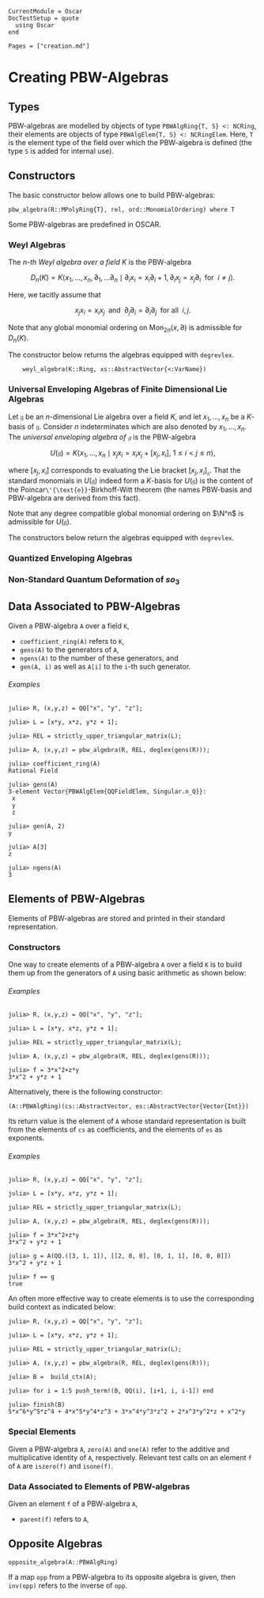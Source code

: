 ```@meta
CurrentModule = Oscar
DocTestSetup = quote
  using Oscar
end
```

```@contents
Pages = ["creation.md"]
```

# Creating PBW-Algebras

## Types

PBW-algebras are modelled by objects of type `PBWAlgRing{T, S} <: NCRing`, their elements are objects of type
`PBWAlgElem{T, S} <: NCRingElem`. Here,  `T` is the element type of the field over which the PBW-algebra
is defined (the type `S` is added for internal use).

## Constructors

The basic constructor below allows one to build PBW-algebras:

```@docs
pbw_algebra(R::MPolyRing{T}, rel, ord::MonomialOrdering) where T
```
Some PBW-algebras are predefined in OSCAR.

### Weyl Algebras

The *$n$-th Weyl algebra over a field $K$* is the PBW-algebra
```math
D_n(K)=K \langle x_1,\ldots, x_n, \partial _1,\dots \partial _n \mid \partial_i x_i=x_i\partial _i +1, \partial _i x_j=x_j \partial _i \ \text { for }\ i\neq j\rangle.
```
Here,  we tacitly assume that
```math
x_j x_i=x_i x _j \; \text{ and } \; \partial _j \partial_i=\partial_i \partial _j \; \text{ for all } \; i,j.
```
Note that any  global monomial ordering on $\text{Mon}_{2n}(x, \partial)$ is admissible for $D_n(K)$.

The constructor below returns the algebras equipped with `degrevlex`.

```@docs
    weyl_algebra(K::Ring, xs::AbstractVector{<:VarName})
```

### Universal Enveloping Algebras of Finite Dimensional Lie Algebras

Let $\mathfrak g$ be an $n$-dimensional Lie algebra over a field $K$, and let $x_1, \dots, x_n$ be a $K$-basis of $\mathfrak g$.
Consider $n$ indeterminates which are also denoted by $x_1, \dots, x_n$.  The *universal enveloping algebra of $\mathfrak g$*
is the PBW-algebra
```math
U(\mathfrak g)=K \langle x_1,\ldots, x_n \mid x_jx_i = x_ix_j+[x_j, x_i],  \ 1\leq i<j \leq n \rangle,
```
where $[x_j, x_i]$ corresponds to evaluating the Lie bracket $[x_j, x_i]_\mathfrak g$. That the standard monomials
in $U(\mathfrak g)$ indeed form a $K$-basis for $U(\mathfrak g)$ is the content of the
Poincar``\'{\text{e}}``-Birkhoff-Witt theorem (the names PBW-basis and PBW-algebra are derived from this fact).

Note that any degree compatible global monomial ordering on $\N^n$ is admissible for $U(\mathfrak g)$.

The constructors below return the algebras equipped with `degrevlex`.

### Quantized Enveloping Algebras

### Non-Standard Quantum Deformation of $so_3$

## Data Associated to PBW-Algebras

Given a PBW-algebra `A` over a field `K`, 

- `coefficient_ring(A)` refers to `K`,
- `gens(A)` to the generators of `A`,
- `ngens(A)` to the number of these generators, and
- `gen(A, i)` as well as `A[i]` to the `i`-th such generator.

###### Examples

```jldoctest
julia> R, (x,y,z) = QQ["x", "y", "z"];

julia> L = [x*y, x*z, y*z + 1];

julia> REL = strictly_upper_triangular_matrix(L);

julia> A, (x,y,z) = pbw_algebra(R, REL, deglex(gens(R)));

julia> coefficient_ring(A)
Rational Field

julia> gens(A)
3-element Vector{PBWAlgElem{QQFieldElem, Singular.n_Q}}:
 x
 y
 z

julia> gen(A, 2)
y

julia> A[3]
z 

julia> ngens(A)
3

```

## Elements of PBW-Algebras

Elements of PBW-algebras are stored and printed in their standard representation.

### Constructors

One way to create elements of a PBW-algebra `A` over a field `K` is to build them up
from the generators of `A` using basic arithmetic as shown below:

###### Examples

```jldoctest
julia> R, (x,y,z) = QQ["x", "y", "z"];

julia> L = [x*y, x*z, y*z + 1];

julia> REL = strictly_upper_triangular_matrix(L);

julia> A, (x,y,z) = pbw_algebra(R, REL, deglex(gens(R)));

julia> f = 3*x^2+z*y
3*x^2 + y*z + 1

```

Alternatively, there is the following constructor:

```@julia
(A::PBWAlgRing)(cs::AbstractVector, es::AbstractVector{Vector{Int}})
```
Its return value is the element of  `A`  whose standard representation is built from
the elements of `cs` as coefficients, and the elements of `es` as exponents.

###### Examples

```jldoctest
julia> R, (x,y,z) = QQ["x", "y", "z"];

julia> L = [x*y, x*z, y*z + 1];

julia> REL = strictly_upper_triangular_matrix(L);

julia> A, (x,y,z) = pbw_algebra(R, REL, deglex(gens(R)));

julia> f = 3*x^2+z*y
3*x^2 + y*z + 1

julia> g = A(QQ.([3, 1, 1]), [[2, 0, 0], [0, 1, 1], [0, 0, 0]])
3*x^2 + y*z + 1

julia> f == g
true

```

An often more effective way to create elements is to use the corresponding build context as indicated below:

```jldoctest
julia> R, (x,y,z) = QQ["x", "y", "z"];

julia> L = [x*y, x*z, y*z + 1];

julia> REL = strictly_upper_triangular_matrix(L);

julia> A, (x,y,z) = pbw_algebra(R, REL, deglex(gens(R)));

julia> B =  build_ctx(A);

julia> for i = 1:5 push_term!(B, QQ(i), [i+1, i, i-1]) end

julia> finish(B)
5*x^6*y^5*z^4 + 4*x^5*y^4*z^3 + 3*x^4*y^3*z^2 + 2*x^3*y^2*z + x^2*y

```

### Special Elements

Given a PBW-algebra `A`, `zero(A)` and `one(A)` refer to the additive and multiplicative identity of `A`, respectively.
Relevant test calls on an element `f` of `A` are  `iszero(f)` and `isone(f)`.


### Data Associated to Elements of PBW-algebras

Given an element `f` of a PBW-algebra `A`, 
- `parent(f)` refers to `A`,

## Opposite Algebras

```@docs
opposite_algebra(A::PBWAlgRing)
```

If a map `opp` from a PBW-algebra to its opposite algebra is given,
then `inv(opp)` refers to the inverse of `opp`.
